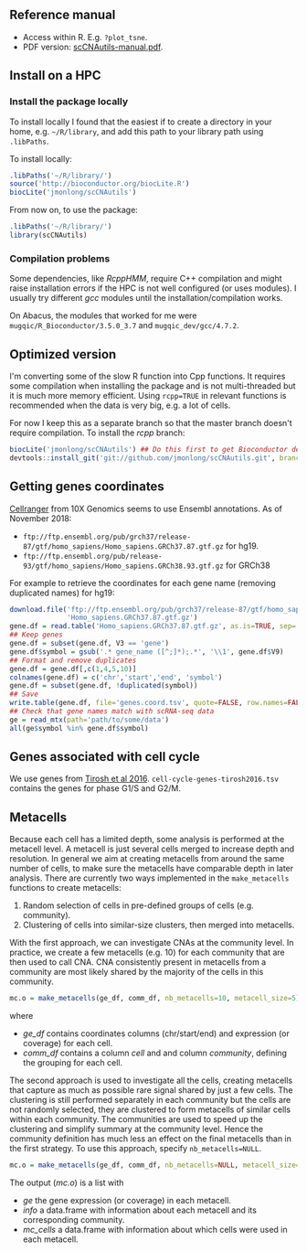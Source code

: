 ## Reference manual

- Access within R. E.g. `?plot_tsne`.
- PDF version: [scCNAutils-manual.pdf](scCNAutils-manual.pdf).

## Install on a HPC

### Install the package locally

To install locally I found that the easiest if to create a directory in your home, e.g. `~/R/library`, and add this path to your library path using `.libPaths`.

To install locally:

```r
.libPaths('~/R/library/')
source('http://bioconductor.org/biocLite.R')
biocLite('jmonlong/scCNAutils')
```

From now on, to use the package:

```r
.libPaths('~/R/library/')
library(scCNAutils)
```

### Compilation problems

Some dependencies, like *RcppHMM*,  require C++ compilation and might raise installation errors if the HPC is not well configured (or uses modules).
I usually try different *gcc* modules until the installation/compilation works.

On Abacus, the modules that worked for me were `mugqic/R_Bioconductor/3.5.0_3.7` and `mugqic_dev/gcc/4.7.2`.

## Optimized version

I'm converting some of the slow R function into Cpp functions. 
It requires some compilation when installing the package and is not multi-threaded but it is much more memory efficient.
Using `rcpp=TRUE` in relevant functions is recommended when the data is very big, e.g. a lot of cells.

For now I keep this as a separate branch so that the master branch doesn't require compilation.
To install the *rcpp* branch:

```r
biocLite('jmonlong/scCNAutils') ## Do this first to get Bioconductor dependencies
devtools::install_git('git://github.com/jmonlong/scCNAutils.git', branch='rcpp')
```

## Getting genes coordinates

[Cellranger](https://support.10xgenomics.com/single-cell-gene-expression/software/release-notes/build) from 10X Genomics seems to use Ensembl annotations. 
As of November 2018:

- `ftp://ftp.ensembl.org/pub/grch37/release-87/gtf/homo_sapiens/Homo_sapiens.GRCh37.87.gtf.gz` for hg19.
- `ftp://ftp.ensembl.org/pub/release-93/gtf/homo_sapiens/Homo_sapiens.GRCh38.93.gtf.gz` for GRCh38

For example to retrieve the coordinates for each gene name (removing duplicated names) for hg19:

```r
download.file('ftp://ftp.ensembl.org/pub/grch37/release-87/gtf/homo_sapiens/Homo_sapiens.GRCh37.87.gtf.gz',
              'Homo_sapiens.GRCh37.87.gtf.gz')
gene.df = read.table('Homo_sapiens.GRCh37.87.gtf.gz', as.is=TRUE, sep='\t')
## Keep genes                                                                                                                                                                               
gene.df = subset(gene.df, V3 == 'gene')
gene.df$symbol = gsub('.* gene_name ([^;]*);.*', '\\1', gene.df$V9)
## Format and remove duplicates                                                                                                                                                             
gene.df = gene.df[,c(1,4,5,10)]
colnames(gene.df) = c('chr','start','end', 'symbol')
gene.df = subset(gene.df, !duplicated(symbol))
## Save                                                                                                                                                                                     
write.table(gene.df, file='genes.coord.tsv', quote=FALSE, row.names=FALSE, sep='\t')
## Check that gene names match with scRNA-seq data                                                                                                                                          
ge = read_mtx(path='path/to/some/data')
all(ge$symbol %in% gene.df$symbol)
```

## Genes associated with cell cycle

We use genes from [Tirosh et al 2016](https://www.nature.com/articles/nature20123). 
`cell-cycle-genes-tirosh2016.tsv` contains the genes for phase G1/S and G2/M.

## Metacells

Because each cell has a limited depth, some analysis is performed at the metacell level. 
A metacell is just several cells merged to increase depth and resolution. 
In general we aim at creating metacells from around the same number of cells, to make sure the metacells have comparable depth in later analysis.
There are currently two ways implemented in the `make_metacells` functions to create metacells:

1. Random selection of cells in pre-defined groups of cells (e.g. community).
1. Clustering of cells into similar-size clusters, then merged into metacells.

With the first approach, we can investigate CNAs at the community level. 
In practice, we create a few metacells (e.g. 10) for each community that are then used to call CNA.
CNA consistently present in metacells from a community are most likely shared by the majority of the cells in this community.

```r
mc.o = make_metacells(ge_df, comm_df, nb_metacells=10, metacell_size=5)
```

where 

- *ge_df* contains coordinates columns (chr/start/end) and expression (or coverage) for each cell.
- *comm_df* contains a column *cell* and and column *community*, defining the grouping for each cell.

The second approach is used to investigate all the cells, creating metacells that capture as much as possible rare signal shared by just a few cells.
The clustering is still performed separately in each community but the cells are not randomly selected, they are clustered to form metacells of similar cells within each community.
The communities are used to speed up the clustering and simplify summary at the community level.
Hence the community definition has much less an effect on the final metacells than in the first strategy.
To use this approach, specify `nb_metacells=NULL`.

```r
mc.o = make_metacells(ge_df, comm_df, nb_metacells=NULL, metacell_size=5)
```

The output (*mc.o*) is a list with 

- *ge* the gene expression (or coverage) in each metacell.
- *info* a data.frame with information about each metacell and its corresponding community.
- *mc_cells* a data.frame with information about which cells were used in each metacell.
